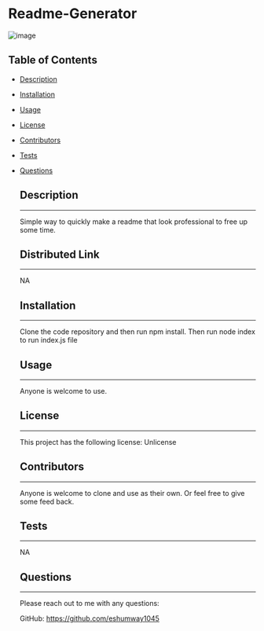 
      
  # Readme-Generator

    
  ![image](https;//img.shields.io/badge/license-Unlicense-brightgreen)
  
  ## Table of Contents
    
* [Description](#Description)
    
* [Installation](#Installation)
    
* [Usage](#Usage)
    
* [License](#License)
    
* [Contributors](#Contributors)
    
* [Tests](#Tests)
    
* [Questions](#Questions)


    ## Description
    -------------------------------------------------------
    Simple way to quickly make a readme that look professional to free up some time.


    ## Distributed Link
    -------------------------------------------------------
    NA


    ## Installation
    -------------------------------------------------------
    Clone the code repository and then run npm install.  Then run node index to run index.js file

    ## Usage
    -------------------------------------------------------
    Anyone is welcome to use.

    ## License
    -------------------------------------------------------
    This project has the following license: Unlicense

    ## Contributors
    -------------------------------------------------------
    Anyone is welcome to clone and use as their own.  Or feel free to give some feed back.

    ## Tests
    -------------------------------------------------------
    NA

    ## Questions
    -------------------------------------------------------
    Please reach out to me with any questions:

    GitHub: https://github.com/eshumway1045
  